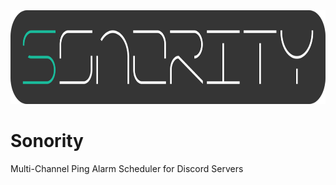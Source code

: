 <img src="./img/SonorityLogo.png" style="height: 150px">

# Sonority
Multi-Channel Ping Alarm Scheduler for Discord Servers
